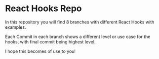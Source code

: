 # React Hooks Repo

In this repository you will find 8 branches with different React Hooks with examples.

Each Commit in each branch shows a different level or use case for the hooks, with final commit being highest level.

I hope this becomes of use to you!